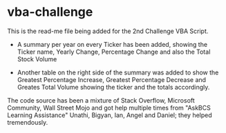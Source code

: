 # vba-challenge

This is the read-me file being added for the 2nd Challenge VBA Script.

- A summary per year on every Ticker has been added, showing the Ticker name, Yearly Change, Percentage Change and also the Total Stock Volume

- Another table on the right side of the summary was added to show the Greatest Percentage Increase, Greatest Percentage Decrease and Greates Total Volume showing the ticker and the totals accordingly.

The code source has been a mixture of Stack Overflow, Microsoft Community, Wall Street Mojo and got help multiple times from "AskBCS Learning Assistance" Unathi, Bigyan, Ian, Angel and Daniel; they helped tremendously. 
